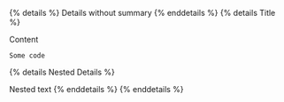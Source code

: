 {% details %}
Details without summary
{% enddetails %}
{% details Title %}

Content

```
Some code
```
{% details Nested Details %}

Nested text
{% enddetails %}
{% enddetails %}
